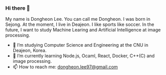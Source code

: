 ### Hi there 👋

My name is Dongheon Lee. You can call me Dongheon. I was born in Sejong. At the moment, I live in Deajeon. 
I like sports like soccer. In the future, I want to study Machine Learing and Artificial Intelligence at image processing. 

- 🔭 I’m studying Computer Science and Engineering at the CNU in Deajeon, Korea.
- 🌱 I’m currently learning Node.js, Ocaml, React, Docker, C++(C) and image processing. 
- 📫 How to reach me: dongheon.lee97@gmail.com

<!--
**Dongheon97/Dongheon97** is a ✨ _special_ ✨ repository because its `README.md` (this file) appears on your GitHub profile.

